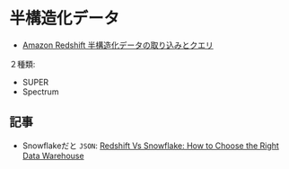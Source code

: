# 半構造化データ

- [Amazon Redshift 半構造化データの取り込みとクエリ](https://docs.aws.amazon.com/ja_jp/redshift/latest/dg/super-overview.html)

２種類:

- SUPER
- Spectrum




## 記事

- Snowflakeだと `JSON`: [Redshift Vs Snowflake: How to Choose the Right Data Warehouse](https://www.astera.com/type/blog/redshift-vs-snowflake/)